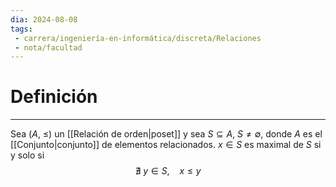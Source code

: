 ```yaml
---
dia: 2024-08-08
tags: 
 - carrera/ingeniería-en-informática/discreta/Relaciones
 - nota/facultad
---
```

# Definición
---
Sea $(A,~\le)$ un [[Relación de orden|poset]] y sea $S \subseteq A$, $S \ne \emptyset$, donde $A$ es el [[Conjunto|conjunto]] de elementos relacionados. $x \in S$ es maximal de $S$ si y solo si $$ \nexists ~ y \in S, ~~~~ x \le y $$